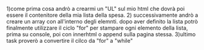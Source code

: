 1)come prima cosa andrò a crearmi un "UL" sul mio html che dovrà poi essere il contenitore della mia lista della spesa.
2) successivamente andrò a creare un array con all'interno degli elemnti.
dopo aver definito la lista potrò finalmente utilizzare il ciclo "for" per stampare ogni elemento della lista, prima su console, poi con innerhtml o append sulla pagina stessa.
3)ultimo task proverò a convertire il cilco da "for" a "while"